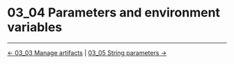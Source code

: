 # 03_04 Parameters and environment variables

<!-- FooterStart -->
---
[← 03_03 Manage artifacts](../03_03_manage_artifacts/README.md) | [03_05 String parameters →](../03_05_string_parameters/README.md)
<!-- FooterEnd -->
